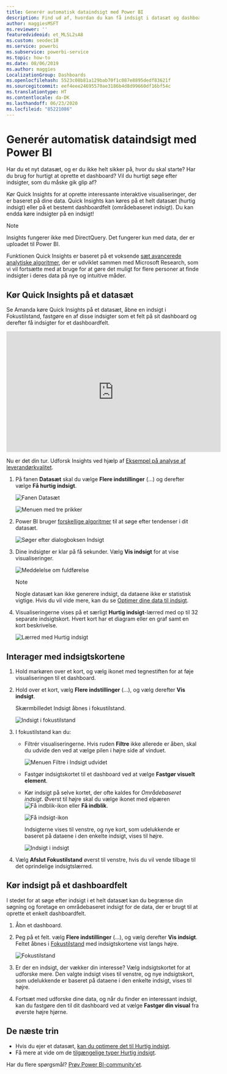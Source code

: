 ```yaml
---
title: Generér automatisk dataindsigt med Power BI
description: Find ud af, hvordan du kan få indsigt i datasæt og dashboardfelter.
author: maggiesMSFT
ms.reviewer: ''
featuredvideoid: et_MLSL2sA8
ms.custom: seodec18
ms.service: powerbi
ms.subservice: powerbi-service
ms.topic: how-to
ms.date: 08/06/2019
ms.author: maggies
LocalizationGroup: Dashboards
ms.openlocfilehash: 5523c08b81a129bab70f1c087e8895dedf83621f
ms.sourcegitcommit: eef4eee24695570ae3186b4d8d99660df16bf54c
ms.translationtype: HT
ms.contentlocale: da-DK
ms.lasthandoff: 06/23/2020
ms.locfileid: "85221086"
---
```

# <a name="generate-data-insights-automatically-with-power-bi"></a>Generér automatisk dataindsigt med Power BI
Har du et nyt datasæt, og er du ikke helt sikker på, hvor du skal starte?  Har du brug for hurtigt at oprette et dashboard?  Vil du hurtigt søge efter indsigter, som du måske gik glip af?

Kør Quick Insights for at oprette interessante interaktive visualiseringer, der er baseret på dine data. Quick Insights kan køres på et helt datasæt (hurtig indsigt) eller på et bestemt dashboardfelt (områdebaseret indsigt). Du kan endda køre indsigter på en indsigt!

> [!NOTE]
> Insights fungerer ikke med DirectQuery. Det fungerer kun med data, der er uploadet til Power BI.
> 

Funktionen Quick Insights er baseret på et voksende [sæt avancerede analytiske algoritmer](../consumer/end-user-insight-types.md), der er udviklet sammen med Microsoft Research, som vi vil fortsætte med at bruge for at gøre det muligt for flere personer at finde indsigter i deres data på nye og intuitive måder.

## <a name="run-quick-insights-on-a-dataset"></a>Kør Quick Insights på et datasæt
Se Amanda køre Quick Insights på et datasæt, åbne en indsigt i Fokustilstand, fastgøre en af disse indsigter som et felt på sit dashboard og derefter få indsigter for et dashboardfelt.

<iframe width="560" height="315" src="https://www.youtube.com/embed/et_MLSL2sA8" frameborder="0" allowfullscreen></iframe>


Nu er det din tur. Udforsk Insights ved hjælp af [Eksempel på analyse af leverandørkvalitet](sample-supplier-quality.md).

1. På fanen **Datasæt** skal du vælge **Flere indstillinger** (...) og derefter vælge **Få hurtig indsigt**.
   
    ![Fanen Datasæt](media/service-insights/power-bi-ellipses.png)
   
    ![Menuen med tre prikker](media/service-insights/power-bi-tab.png)
2. Power BI bruger [forskellige algoritmer](../consumer/end-user-insight-types.md) til at søge efter tendenser i dit datasæt.
   
    ![Søger efter dialogboksen Indsigt](media/service-insights/pbi_autoinsightssearching.png)
3. Dine indsigter er klar på få sekunder.  Vælg **Vis indsigt** for at vise visualiseringer.
   
    ![Meddelelse om fuldførelse](media/service-insights/pbi_autoinsightsuccess.png)
   
    > [!NOTE]
    > Nogle datasæt kan ikke generere indsigt, da dataene ikke er statistisk vigtige.  Hvis du vil vide mere, kan du se [Optimer dine data til indsigt](service-insights-optimize.md).
    > 
    
4. Visualiseringerne vises på et særligt **Hurtig indsigt**-lærred med op til 32 separate indsigtskort. Hvert kort har et diagram eller en graf samt en kort beskrivelse.
   
    ![Lærred med Hurtig indsigt](media/service-insights/power-bi-insights.png)

## <a name="interact-with-the-insight-cards"></a>Interager med indsigtskortene

1. Hold markøren over et kort, og vælg ikonet med tegnestiften for at føje visualiseringen til et dashboard.

2. Hold over et kort, vælg **Flere indstillinger** (...), og vælg derefter **Vis indsigt**. 

    Skærmbilledet Indsigt åbnes i fokustilstand.
   
    ![Indsigt i fokustilstand](media/service-insights/power-bi-insight-focus.png)
3. I fokustilstand kan du:
   
   * Filtrér visualiseringerne. Hvis ruden **Filtre** ikke allerede er åben, skal du udvide den ved at vælge pilen i højre side af vinduet.

       ![Menuen Filtre i Indsigt udvidet](media/service-insights/power-bi-insights-filter-new.png)
   * Fastgør indsigtskortet til et dashboard ved at vælge **Fastgør visuelt element**.
   * Kør indsigt på selve kortet, der ofte kaldes for *Områdebaseret indsigt*. Øverst til højre skal du vælge ikonet med elpæren ![Få indblik-ikon](media/service-insights/power-bi-bulb-icon.png) eller **Få indblik**.
     
       ![Få indsigt-ikon](media/service-insights/pbi-autoinsights-tile.png)
     
     Indsigterne vises til venstre, og nye kort, som udelukkende er baseret på dataene i den enkelte indsigt, vises til højre.
     
       ![Indsigt i indsigt](media/service-insights/power-bi-insights-on-insights-new.png)
4. Vælg **Afslut Fokustilstand** øverst til venstre, hvis du vil vende tilbage til det oprindelige indsigtslærred.

## <a name="run-insights-on-a-dashboard-tile"></a>Kør indsigt på et dashboardfelt
I stedet for at søge efter indsigt i et helt datasæt kan du begrænse din søgning og foretage en områdebaseret indsigt for de data, der er brugt til at oprette et enkelt dashboardfelt. 

1. Åbn et dashboard.
2. Peg på et felt. vælg **Flere indstillinger** (...), og vælg derefter **Vis indsigt**. Feltet åbnes i [Fokustilstand](../consumer/end-user-focus.md) med indsigtskortene vist langs højre.    
   
    ![Fokustilstand](media/service-insights/pbi-insights-tile.png)    
3. Er der en indsigt, der vækker din interesse? Vælg indsigtskortet for at udforske mere. Den valgte indsigt vises til venstre, og nye indsigtskort, som udelukkende er baseret på dataene i den enkelte indsigt, vises til højre.    
4. Fortsæt med udforske dine data, og når du finder en interessant indsigt, kan du fastgøre den til dit dashboard ved at vælge **Fastgør din visual** fra øverste højre hjørne.

## <a name="next-steps"></a>De næste trin
- Hvis du ejer et datasæt, [kan du optimere det til Hurtig indsigt](service-insights-optimize.md).
- Få mere at vide om de [tilgængelige typer Hurtig indsigt](../consumer/end-user-insight-types.md).

Har du flere spørgsmål? [Prøv Power BI-community'et](https://community.powerbi.com/).
